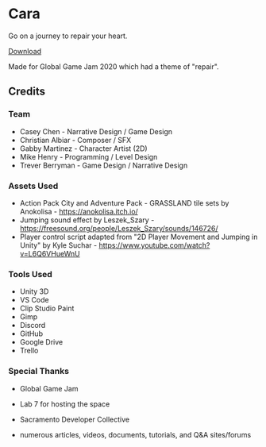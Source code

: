 # Cara

Go on a journey to repair your heart.

[Download](https://globalgamejam.org/2020/games/cara-6)

Made for Global Game Jam 2020 which had a theme of "repair".

## Credits

### Team

- Casey Chen - Narrative Design / Game Design
- Christian Albiar - Composer / SFX
- Gabby Martinez - Character Artist (2D)
- Mike Henry - Programming / Level Design
- Trever Berryman - Game Design / Narrative Design

### Assets Used

- Action Pack City and Adventure Pack - GRASSLAND tile sets by Anokolisa - https://anokolisa.itch.io/
- Jumping sound effect by Leszek_Szary - https://freesound.org/people/Leszek_Szary/sounds/146726/
- Player control script adapted from "2D Player Movement and Jumping in Unity" by Kyle Suchar - https://www.youtube.com/watch?v=L6Q6VHueWnU

### Tools Used

- Unity 3D
- VS Code
- Clip Studio Paint
- Gimp
- Discord
- GitHub
- Google Drive
- Trello

### Special Thanks

- Global Game Jam
- Lab 7 for hosting the space
- Sacramento Developer Collective

- numerous articles, videos, documents, tutorials, and Q&A sites/forums
